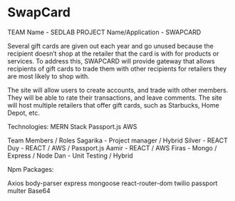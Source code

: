 # SwapCard

TEAM Name - SEDLAB
PROJECT Name/Application - SWAPCARD

Several gift cards are given out each year and go unused because the recipient doesn’t shop at the retailer that the card is with for products or services. To address this, SWAPCARD will provide gateway that allows recipients of gift cards to trade them with other recipients for retailers they are most likely to shop with.

The site will allow users to create accounts, and trade with other members. They will be able to rate their transactions, and leave comments. The site will host multiple retailers that offer gift cards, such as Starbucks, Home Depot, etc.

Technologies:
MERN Stack
Passport.js
AWS

Team Members / Roles
Sagarika - Project manager / Hybrid
Silver - REACT
Duy - REACT / AWS / Passport.js
Aamir - REACT / AWS
Firas - Mongo / Express / Node
Dan - Unit Testing / Hybrid

Npm Packages:

Axios
body-parser
express
mongoose
react-router-dom
twilio
passport
multer
Base64

